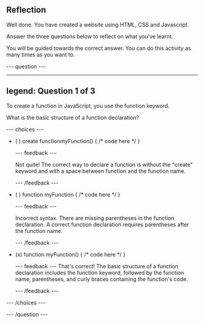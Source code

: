 ## Reflection

Well done. You have created a website using HTML, CSS and Javascript.

Answer the three questions below to reflect on what you've learnt.

You will be guided towards the correct answer. You can do this activity as many times as you want to.

--- question ---

---
legend: Question 1 of 3
---

To create a function in JavaScript, you use the function keyword.

What is the basic structure of a function declaration?

--- choices ---

- ( ) create functionmyFunction() { /* code here */ }

  --- feedback ---

  Not quite! The correct way to declare a function is without the "create" keyword and with a space between function and the function name.

  --- /feedback ---

- ( ) function myFunction { /* code here */ }

  --- feedback ---

  Incorrect syntax. There are missing parentheses in the function declaration. A correct function declaration requires parentheses after the function name.

  --- /feedback ---

- (x) function myFunction() { /* code here */ }

  --- feedback ---
  That's correct! The basic structure of a function declaration includes the function keyword, followed by the function name, parentheses, and curly braces containing the function's code.

  --- /feedback ---

--- /choices ---

--- /question ---
